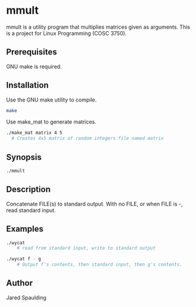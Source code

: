 # mmult

mmult is a utility program that multiplies matrices given as arguments. This is a project for Linux Programming (COSC 3750).

## Prerequisites

GNU make is required.

## Installation

Use the GNU make utility to compile.

```bash
make
```

Use make_mat to generate matrices.

```bash
./make_mat matrix 4 5
  # Creates 4x5 matrix of random integers file named matrix
```

## Synopsis

```bash
./mmult
```

## Description

Concatenate FILE(s) to standard output.
With no FILE, or when FILE is -, read standard input.

## Examples
```bash
./wycat 
    # read from standard input, write to standard output

./wycat f - g 
    # Output f's contents, then standard input, then g's contents.
```

## Author

Jared Spaulding
